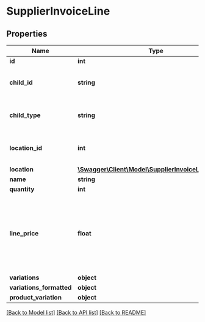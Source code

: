 # SupplierInvoiceLine

## Properties
Name | Type | Description | Notes
------------ | ------------- | ------------- | -------------
**id** | **int** |  | [optional] 
**child_id** | **string** | Should reference a product or lot number. | [optional] 
**child_type** | **string** | lot if is Lot and product if is Product | [optional] 
**location_id** | **int** | Should reference a location number. | [optional] 
**location** | [**\Swagger\Client\Model\SupplierInvoiceLineLocation**](SupplierInvoiceLineLocation.md) |  | [optional] 
**name** | **string** |  | [optional] 
**quantity** | **int** |  | [optional] 
**line_price** | **float** | Allows up to 6 decimals. Must not use comma (,) but instead a period (.) for decimals. | [optional] 
**variations** | **object** |  | [optional] 
**variations_formatted** | **object** |  | [optional] 
**product_variation** | **object** |  | [optional] 

[[Back to Model list]](../README.md#documentation-for-models) [[Back to API list]](../README.md#documentation-for-api-endpoints) [[Back to README]](../README.md)


